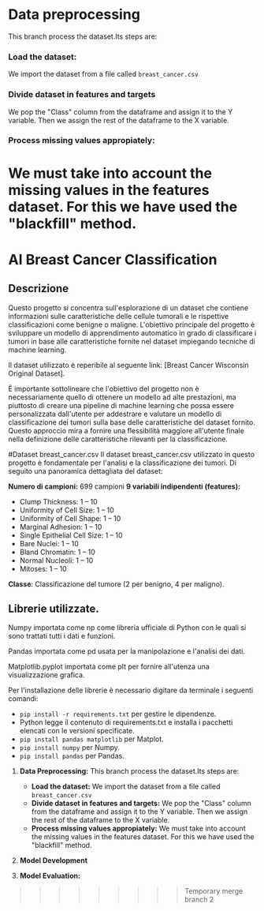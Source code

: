 
# Data preprocessing
This branch process the dataset.Its steps are:
### Load the dataset:
We import the dataset from a file called `breast_cancer.csv`
### Divide dataset in features and targets
We pop the "Class" column from the dataframe and assign it to the Y variable. Then we assign the rest of the dataframe to the X variable.
### Process missing values appropiately:
We must take into account the missing values in the features dataset. For this we have used the "blackfill" method.
=========
# AI Breast Cancer Classification
## Descrizione
Questo progetto si concentra sull'esplorazione di un dataset che contiene informazioni sulle caratteristiche delle cellule tumorali e le rispettive classificazioni come benigne o maligne. L'obiettivo principale del progetto è sviluppare un modello di apprendimento automatico in grado di classificare i tumori in base alle caratteristiche fornite nel dataset impiegando tecniche di machine learning.

Il dataset utilizzato è reperibile al seguente link: [Breast Cancer Wisconsin Original Dataset].

È importante sottolineare che l'obiettivo del progetto non è necessariamente quello di ottenere un modello ad alte prestazioni, ma piuttosto di creare una pipeline di machine learning che possa essere personalizzata dall'utente per addestrare e valutare un modello di classificazione dei tumori sulla base delle caratteristiche del dataset fornito. Questo approccio mira a fornire una flessibilità maggiore all'utente finale nella definizione delle caratteristiche rilevanti per la classificazione.

#Dataset breast_cancer.csv
Il dataset breast_cancer.csv utilizzato in questo progetto è fondamentale per l'analisi e la classificazione dei tumori. 
Di seguito una panoramica dettagliata del dataset:

**Numero di campioni:**  699 campioni
**9	variabili	indipendenti (features):** 

* Clump	Thickness:	1	– 10
* Uniformity	of	Cell	Size:	1	– 10
* Uniformity	of	Cell	Shape:	1	– 10
* Marginal	Adhesion:	1	– 10
* Single	Epithelial	Cell	Size:	1	– 10
* Bare	Nuclei:	1	– 10
* Bland	Chromatin:	1	– 10
* Normal	Nucleoli:	1	– 10
* Mitoses:	1	– 10

**Classe**: Classificazione del tumore (2 per benigno, 4 per maligno).

## Librerie utilizzate.

Numpy importata come np come libreria ufficiale di Python con le quali si sono trattati tutti i dati e funzioni.

Pandas importata come pd usata per la manipolazione e l'analisi dei dati.

Matplotlib.pyplot importata come plt per fornire all'utenza una visualizzazione grafica.

Per l'installazione delle librerie è necessario digitare da terminale i seguenti comandi:

 * `pip install -r requirements.txt` per gestire le dipendenze.
 * Python legge il contenuto di requirements.txt e installa i pacchetti elencati con le versioni specificate.
 * `pip install pandas matplotlib` per Matplot.
 * `pip install numpy` per Numpy.
 * `pip install pandas` per Pandas.




1. **Data	Preprocessing:**
This branch process the dataset.Its steps are:
    - **Load the dataset:**
        We import the dataset from a file called `breast_cancer.csv`
    - **Divide dataset in features and targets:**
We pop the "Class" column from the dataframe and assign it to the Y variable. Then we assign the rest of the dataframe to the X variable.
    - **Process missing values appropiately:**
We must take into account the missing values in the features dataset. For this we have used the "blackfill" method.
2. **Model	Development**

3. **Model	Evaluation:**

>>>>>>>>> Temporary merge branch 2

